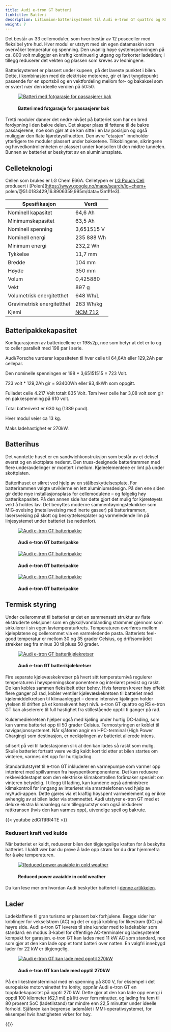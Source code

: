 ```yaml
---
title: Audi e-tron GT batteri
linktitle: Batteri
description: Litiumion-batterisystemet til Audi e-tron GT quattro og RS e-tron GT kan lagre 83,7 kWh energinett (93 400 kWh brutto).
weight: 7
---
```

<!-- markdownlint-disable MD033 -->

Det består av 33 cellemoduler, som hver består av 12 poseceller med fleksibel ytre hud. Hver modul er utstyrt med sin egen datamaskin som overvåker temperatur og spenning. Den uvanlig høye systemspenningen på ca. 800 volt muliggjør en kraftig kontinuerlig utgang og forkorter ladetiden; i tillegg reduserer det vekten og plassen som kreves av ledningene.

Batterisystemet er plassert under kupeen, på det laveste punktet i bilen. Dette, i kombinasjon med de elektriske motorene, gir et lavt tyngdepunkt passende for en sportsbil og en vektfordeling mellom for- og bakaksel som er svært nær den ideelle verdien på 50:50.

<figure>
    <a href="https://media.electrichasgoneaudi.net/multimedia/models/e-tron-gt/drivetrain/battery/battery5.jpg">
        <img src="https://media.electrichasgoneaudi.net/multimedia/models/e-tron-gt/drivetrain/battery/battery5s.jpg" 
        alt="Batteri med fotgarasje for passasjerer bak" title="Batteri med fotgarasje for passasjerer bak">
    </a>
    <figcaption><h4>Batteri med fotgarasje for passasjerer bak</h4></figcaption>
</figure>

Tretti moduler danner det nedre nivået på batteriet som har en bred fordypning i den bakre delen. Det skaper plass til føttene til de bakre passasjerene, noe som gjør at de kan sitte i en lav posisjon og også muliggjør den flate kjøretøysilhuetten. Den øvre "etasjen" inneholder ytterligere tre moduler plassert under baksetene. Tilkoblingene, sikringene og hovedkontrollenheten er plassert under konsollen til den midtre tunnelen. Bunnen av batteriet er beskyttet av en aluminiumsplate.

## Celleteknologi

Cellen som brukes er LG Chem E66A. Celletypen er [LG Pouch Cell](https://www.youtube.com/watch?v=Q2Lczd7MjGc) produsert i [Polen](https://www.google.no/maps/search/lg+chem+ polen/@51.0183429,16.8906359,995m/data=!3m1!1e3).

|Spesifikasjon | Verdi |
|-----|------|
| Nominell kapasitet |64,6 Ah |
| Minimumskapasitet | 63,5 Ah |
| Nominell spenning | 3,651515 V |
| Nominell energi | 235 888 Wh |
| Minimum energi| 232,2 Wh |
| Tykkelse| 11,7 mm |
| Bredde | 104 mm |
| Høyde | 350 mm |
| Volum | 0,425880 |
| Vekt | 897 g |
| Volumetrisk energitetthet | 648 Wh/L |
| Gravimetrisk energitetthet | 263 Wh/kg |
| Kjemi | [NCM 712](https://en.wikipedia.org/wiki/Lithium-ion_battery) |

## Batteripakkekapasitet

Konfigurasjonen av battericellene er 198s2p, noe som betyr at det er to og to celler parallelt med 198 par i serie.

Audi/Porsche vurderer kapasiteten til hver celle til 64,6Ah eller 129,2Ah per cellepar.

Den nominelle spenningen er 198 * 3,65151515 = 723 Volt.

723 volt * 129,2Ah gir = 93400Wh eller 93,4kWh som oppgitt.

Fulladet celle 4.217 Volt totalt 835 Volt. Tøm hver celle har 3,08 volt som gir en pakkespenning på 610 volt.

Total batterivekt er 630 kg (1389 pund).

Hver modul veier ca 13 kg.

Maks ladehastighet er 270kW.

## Batterihus

Det vanntette huset er en sandwichkonstruksjon som består av et deksel øverst og en skottplate nederst. Den truss-designede batterirammen med flere underavdelinger er montert i mellom. Kjøleelementene er limt på under skottplaten.

Batterihuset er sikret ved hjelp av en stålbeskyttelsesplate. For batterirammen valgte utviklerne en lett aluminiumsdesign. På den ene siden gir dette mye installasjonsplass for cellemodulene – og følgelig høy batterikapasitet. På den annen side har dette gjort det mulig for kjøretøyets vekt å holdes lav. Det benyttes moderne sammenføyningsteknikker som MIG-sveising (metallsveising med inerte gasser) på batterirammen, lasersveising på skott og beskyttelsesplater og varmeledende lim på linjesystemet under batteriet (se nedenfor).

<figure>
    <a href="https://media.electrichasgoneaudi.net/multimedia/models/e-tron-gt/drivetrain/battery/battery3.jpg">
        <img src="https://media.electrichasgoneaudi.net/multimedia/models/e-tron-gt/drivetrain/battery/battery3s.jpg" alt="Audi e-tron GT batteripakke" title="Audi e-tron GT batteripakke">
    </a>
    <figcaption><h4>Audi e-tron GT batteripakke</h4></figcaption>
</figure>

<figure>
    <a href="https://media.electrichasgoneaudi.net/multimedia/models/e-tron-gt/drivetrain/battery/battery1.jpg">
        <img src="https://media.electrichasgoneaudi.net/multimedia/models/e-tron-gt/drivetrain/battery/battery1s.jpg" alt="Audi e-tron GT batteripakke" title="Audi e-tron GT batteripakke">
    </a>
    <figcaption><h4>Audi e-tron GT batteripakke</h4></figcaption>
</figure>

<figure>
    <a href="https://media.electrichasgoneaudi.net/multimedia/models/e-tron-gt/drivetrain/battery/battery2.jpg">
        <img src="https://media.electrichasgoneaudi.net/multimedia/models/e-tron-gt/drivetrain/battery/battery2s.jpg" alt="Audi e-tron GT batteripakke" title="Audi e-tron GT batteripakke">
    </a>
    <figcaption><h4>Audi e-tron GT batteripakke</h4></figcaption>
</figure>

## Termisk styring

Under cellerommet til batteriet er det en sammensatt struktur av flate ekstruderte seksjoner som en glykol/vannblanding strømmer gjennom som sirkulerer i sin egen lavtemperaturkrets. Temperaturen overføres mellom kjøleplatene og cellerommet via en varmeledende pasta. Batteriets feel-good temperatur er mellom 30 og 35 grader Celsius, og driftsområdet strekker seg fra minus 30 til pluss 50 grader.

<figure>
    <a href="https://media.electrichasgoneaudi.net/multimedia/models/e-tron-gt/drivetrain/battery/battery4.jpg">
        <img src="https://media.electrichasgoneaudi.net/multimedia/models/e-tron-gt/drivetrain/battery/battery4.jpg" alt="Audi e-tron GT batterikjølekretser" title="Audi e-tron GT batterikjølekretser">
    </a>
    <figcaption><h4>Audi e-tron GT batterikjølekretser</h4></figcaption>
</figure>

Fire separate kjølevæskekretser på hvert sitt temperaturnivå regulerer temperaturen i høyspenningskomponentene og interiøret presist og raskt. De kan kobles sammen fleksibelt etter behov. Hvis føreren krever høy effekt flere ganger på rad, kobler ventiler kjølevæskekretsen til batteriet med kjølemiddelkretsen til klimaanlegget – denne intensive kjølingen holder ytelsen til driften på et konsekvent høyt nivå. e-tron GT quattro og RS e-tron GT kan akselerere til full hastighet fra stillestående opptil ti ganger på rad.

Kuldemediekretsen hjelper også med kjøling under hurtig DC-lading, som kan varme batteriet opp til 50 grader Celsius. Termostyringen er koblet til navigasjonssystemet. Når sjåføren angir en HPC-terminal (High Power Charging) som destinasjon, er nedkjølingen av batteriet allerede intens.

sifisert på vei til ladestasjonen slik at den kan lades så raskt som mulig. Skulle batteriet fortsatt være veldig kaldt kort tid etter at bilen startes om vinteren, varmes det opp for hurtiglading.

Standardutstyret til e-tron GT inkluderer en varmepumpe som varmer opp interiøret med spillvarmen fra høyspentkomponentene. Det kan redusere rekkeviddestapet som den elektriske klimakontrollen forårsaker spesielt om vinteren betydelig. I tillegg til lading, kan kundene også administrere klimakontroll før inngang av interiøret via smarttelefonen ved hjelp av myAudi-appen. Dette gjøres via et kraftig høyspent varmeelement og er ikke avhengig av at bilen lader via strømnettet. Audi utstyrer e-tron GT med et deluxe ekstra klimaanlegg som tilleggsutstyr som også inkluderer rattkransen (hvis den kan varmes opp), utvendige speil og bakrute.

{{< youtube zdCiTtRR4TE >}}

### Redusert kraft ved kulde

Når batteriet er kaldt, reduserer bilen den tilgjengelige kraften for å beskytte batteriet. I kaldt vær bør du prøve å lade opp strøm før du drar hjemmefra for å øke temperaturen.

<figure>
    <a href="https://media.electrichasgoneaudi.net/multimedia/models/e-tron-gt/drivetrain/battery/reducedpower_1.jpg">
        <img src="https://media.electrichasgoneaudi.net/multimedia/models/e-tron-gt/drivetrain/battery/reducedpower_1s.jpg" alt="Reduced power avaiable in cold weather" title="Reduced power avaiable in cold weather">
    </a>
    <figcaption><h4>Reduced power avaiable in cold weather</h4></figcaption>
</figure>

Du kan lese mer om hvordan Audi beskytter batteriet i [denne artikkelen](../../../../articles/thermalmanagementwinter).

## Lader

Ladeklaffene til gran turismo er plassert bak forhjulene. Begge sider har koblinger for vekselstrøm (AC) og det er også kobling for likestrøm (DC) på høyre side. Audi e-tron GT leveres til sine kunder med to ladekabler som standard: en modus 3-kabel for offentlige AC-terminaler og ladesystemet kompakt for garasjen. e-tron GT kan lades med 11 kW AC som standard, noe som gjør at den kan lade opp et tomt batteri over natten. En valgfri innebygd lader for 22 kW er tilgjengelig.

<figure>
    <a href="https://media.electrichasgoneaudi.net/multimedia/models/e-tron-gt/drivetrain/battery/charging.jpg">
        <img src="https://media.electrichasgoneaudi.net/multimedia/models/e-tron-gt/drivetrain/battery/chargings.jpg" alt="Audi e-tron GT kan lade med opptil 270kW" title="Audi e-tron GT kan lade med opptil 270kW">
    </a>
    <figcaption><h4>Audi e-tron GT kan lade med opptil 270kW</h4></figcaption>
</figure>

På en likestrømsterminal med en spenning på 800 V, for eksempel i det europeiske motorveinettet fra Ionity, oppnår Audi e-tron GT en toppladekapasitet på opptil 270 kW. Dette gjør at den kan lade opp energi i opptil 100 kilometer (62,1 mi) på litt over fem minutter, og lading fra fem til 80 prosent SoC (ladetilstand) tar mindre enn 22,5 minutter under ideelle forhold. Sjåføren kan begrense lademålet i MMI-operativsystemet, for eksempel hvis hastigheten virker for høy.

{{<children description="true" />}}
